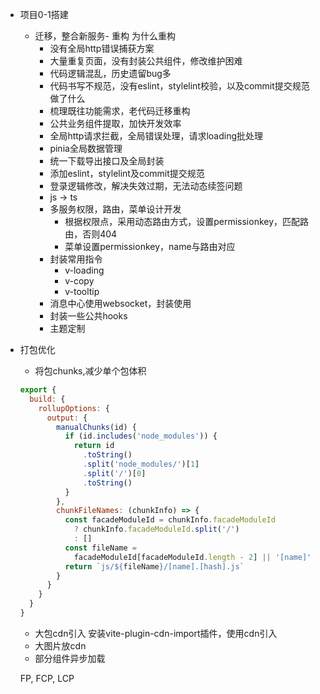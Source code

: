 - 项目0-1搭建
  - 迁移，整合新服务- 重构
  为什么重构
    - 没有全局http错误捕获方案
    - 大量重复页面，没有封装公共组件，修改维护困难
    - 代码逻辑混乱，历史遗留bug多
    - 代码书写不规范，没有eslint，stylelint校验，以及commit提交规范
  做了什么
    - 梳理既往功能需求，老代码迁移重构
    - 公共业务组件提取，加快开发效率
    - 全局http请求拦截，全局错误处理，请求loading批处理
    - pinia全局数据管理
    - 统一下载导出接口及全局封装
    - 添加eslint，stylelint及commit提交规范
    - 登录逻辑修改，解决失效过期，无法动态续签问题
    - js -> ts
    - 多服务权限，路由，菜单设计开发
      - 根据权限点，采用动态路由方式，设置permissionkey，匹配路由，否则404
      - 菜单设置permissionkey，name与路由对应
    - 封装常用指令
      - v-loading
      - v-copy
      - v-tooltip
    - 消息中心使用websocket，封装使用
    - 封装一些公共hooks
    - 主题定制
- 打包优化
  - 将包chunks,减少单个包体积
  ```js
  export {
    build: {
      rollupOptions: {
        output: {
          manualChunks(id) {
            if (id.includes('node_modules')) {
              return id
                .toString()
                .split('node_modules/')[1]
                .split('/')[0]
                .toString()
            }
          },
          chunkFileNames: (chunkInfo) => {
            const facadeModuleId = chunkInfo.facadeModuleId
              ? chunkInfo.facadeModuleId.split('/')
              : []
            const fileName =
              facadeModuleId[facadeModuleId.length - 2] || '[name]'
            return `js/${fileName}/[name].[hash].js`
          }
        }
      }
    }
  }
  ```
  - 大包cdn引入
    安装vite-plugin-cdn-import插件，使用cdn引入
  - 大图片放cdn
  - 部分组件异步加载

  FP, FCP, LCP
